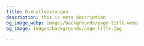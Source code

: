 ```yaml
---
title: Dienstleistungen
description: this is meta description
bg_image_webp: images/backgrounds/page-title.webp
bg_image: images/backgrounds/page-title.jpg

---
```

